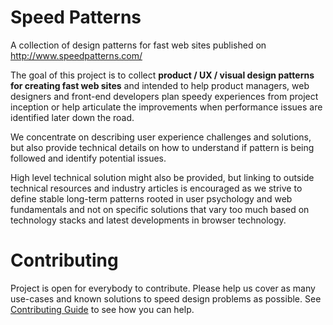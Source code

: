 # Speed Patterns
A collection of design patterns for fast web sites published on http://www.speedpatterns.com/

The goal of this project is to collect **product / UX / visual design patterns for creating fast web sites** and intended to help product managers, web designers and front-end developers plan speedy experiences from project inception or help articulate the improvements when performance issues are identified later down the road.

We concentrate on describing user experience challenges and solutions, but also provide technical details on how to understand if pattern is being followed and identify potential issues.

High level technical solution might also be provided, but linking to outside technical resources and industry articles is encouraged as we strive to define stable long-term patterns rooted in user psychology and web fundamentals and not on specific solutions that vary too much based on technology stacks and latest developments in browser technology.

# Contributing
Project is open for everybody to contribute. Please help us cover as many use-cases and known solutions to speed design problems as possible.
See [Contributing Guide](https://github.com/Speed-Patterns/speed-patterns/tree/master/CONTRIBUTING.md) to see how you can help.
